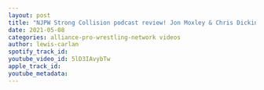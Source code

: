 ```yaml
---
layout: post
title: "NJPW Strong Collision podcast review! Jon Moxley & Chris Dickinson vs Yugi Nagata & Ren Narita!"
date: 2021-05-08
categories: alliance-pro-wrestling-network videos
author: lewis-carlan
spotify_track_id: 
youtube_video_id: 5lD3IAvybTw
apple_track_id: 
youtube_metadata: 
---
```

